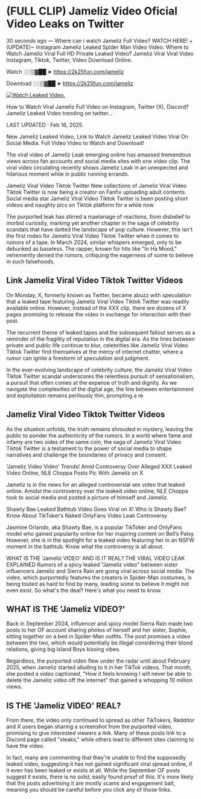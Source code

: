 # (FULL CLIP) Jameliz Video Oficial Video Leaks on Twitter

30 seconds ago — Where can i watch Jameliz Full Video? WATCH HERE! +(UPDATE)~ Instagram Jameliz Leaked Spider Man Video Video. Where to Watch Jameliz Viral Full HD Private Leaked Video? Jameliz Viral Viral Video Instagram, Tiktok, Twitter, Video Download Online.

Watch ░░▒▓██ ➤ https://2k25fun.com/jameliz

Download ░░▒▓██ ➤ https://2k25fun.com/jameliz

[![Watch Leaked Video.](https://miro.medium.com/v2/resize:fit:828/format:webp/1*cilzJN44JGOrTw9NJCrNHA.gif "Watch Leaked Video")](https://2k25fun.com/jameliz)

How to Watch Viral Jameliz Full Video on Instagram, Twitter (X), Discord? Jameliz Leaked Video trending on twitter...

LAST UPDATED : Feb 16, 2025.

New Jameliz Leaked Video, Link to Watch Jameliz Leaked Video Viral On Social Media. Full Video Video to Watch and Download!

The viral video of Jameliz Leak emerging online has amassed tremendous views across fan accounts and social media sites with one video clip. The viral video circulating recently shows Jameliz Leak in an unexpected and hilarious moment while in public running errands.

Jameliz Viral Video Tiktok Twitter New collections of Jameliz Viral Video Tiktok Twitter is now being a creator on Fanfix uploading adult contents. Social media star Jameliz Viral Video Tiktok Twitter is been posting short videos and naughty pics on Tiktok platform for a while now.

The purported leak has stirred a maelanage of reactions, from disbelief to morbid curiosity, marking yet another chapter in the saga of celebrity scandals that have dotted the landscape of pop culture. However, this isn't the first rodeo for Jameliz Viral Video Tiktok Twitter when it comes to rumors of a tape. In March 2024, similar whispers emerged, only to be debunked as baseless. The rapper, known for hits like "In Ha Mood," vehemently denied the rumors, critiquing the eagerness of some to believe in such falsehoods.

## Link Jameliz Viral Video Tiktok Twitter Videos

On Monday, X, formerly known as Twitter, became abuzz with speculation that a leaked tape featuring Jameliz Viral Video Tiktok Twitter was readily available online. However, instead of the XXX clip, there are dozens of X pages promising to release the video in exchange for interaction with their post.

The recurrent theme of leaked tapes and the subsequent fallout serves as a reminder of the fragility of reputation in the digital era. As the lines between private and public life continue to blur, celebrities like Jameliz Viral Video Tiktok Twitter find themselves at the mercy of internet chatter, where a rumor can ignite a firestorm of speculation and judgment.

In the ever-evolving landscape of celebrity culture, the Jameliz Viral Video Tiktok Twitter scandal underscores the relentless pursuit of sensationalism, a pursuit that often comes at the expense of truth and dignity. As we navigate the complexities of the digital age, the line between entertainment and exploitation remains perilously thin, prompting a re

##  Jameliz Viral Video Tiktok Twitter Videos

As the situation unfolds, the truth remains shrouded in mystery, leaving the public to ponder the authenticity of the rumors. In a world where fame and infamy are two sides of the same coin, the saga of Jameliz Viral Video Tiktok Twitter is a testament to the power of social media to shape narratives and challenge the boundaries of privacy and consent.

'Jameliz Video Video' Trends! Amid Controversy Over Alleged XXX Leaked Video Online, NLE Choppa Posts Pic With Jameliz on X

Jameliz is in the news for an alleged controversial sex video that leaked online. Amidst the controversy over the leaked video online, NLE Choppa took to social media and posted a picture of himself and Jameliz.

Shawty Bae Leaked Bathtub Video Goes Viral on X! Who Is Shawty Bae? Know About TikToker’s Naked OnlyFans Video Leak Controversy

Jasmine Orlando, aka Shawty Bae, is a popular TikToker and OnlyFans model who gained popularity online for her inspiring content on Bell’s Palsy. However, she is in the spotlight for a leaked video featuring her in an NSFW moment in the bathtub. Know what the controversy is all about.

WHAT IS THE 'Jameliz VIDEO' AND IS IT REAL? THE VIRAL VIDEO LEAK EXPLAINED Rumors of a spicy leaked "Jameliz video" between sister influencers Jameliz and Sierra Rain are going viral across social media. The video, which purportedly features the creators in Spider-Man costumes, is being touted as hard to find by many, leading some to believe it might not even exist. So what's the deal? Here's what you need to know.

## WHAT IS THE 'Jameliz VIDEO?'

Back in September 2024, influencer and spicy model Sierra Rain made two posts to her OF account sharing photos of herself and her sister, Sophie, sitting together on a bed in Spider-Man outfits. The post promises a video between the two, which would potentially be illegal considering their blood relations, giving big Island Boys kissing vibes.

Regardless, the purported video flew under the radar until about February 2025, when Jameliz started alluding to it in her TikTok videos. That month, she posted a video captioned, "How it feels knowing I will never be able to delete the Jameliz video off the internet" that gained a whopping 10 million views.

## IS THE 'Jameliz VIDEO' REAL?

From there, the video only continued to spread as other TikTokers, Redditor and X users began sharing a screenshot from the purported video, promising to give interested viewers a link. Many of these posts link to a Discord page called "xleaks," while others lead to different sites claiming to have the video.

In fact, many are commenting that they're unable to find the supposedly leaked video, suggesting it has not gained significant viral spread online, if it even has been leaked or exists at all. While the September OF posts suggest it exists, there is no solid, easily found proof of this. It's more likely that the posts advertising it are mostly scams and engagement bait, meaning you should be careful before you click any of those links.